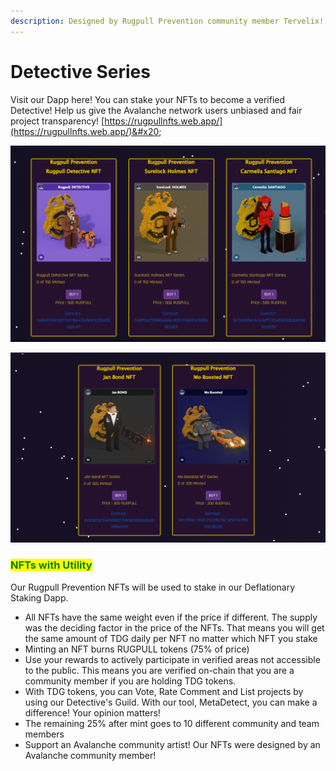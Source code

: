 ```yaml
---
description: Designed by Rugpull Prevention community member Tervelix!
---
```


# Detective Series

Visit our Dapp here! You can stake your NFTs to become a verified Detective! Help us give the Avalanche network users unbiased and fair project transparency! [https://rugpullnfts.web.app/](https://rugpullnfts.web.app/)&#x20;

![First 3 released. Max 150 supply, cost 500 Rugpull](../.gitbook/assets/Capture603.PNG)

![Next 2 released. Max 300 supply, cost 300 Rugpull](../.gitbook/assets/Capture602.PNG)

### <mark style="color:green;">NFTs with Utility</mark>

Our Rugpull Prevention NFTs will be used to stake in our Deflationary Staking Dapp.&#x20;

* All NFTs have the same weight even if the price if different. The supply was the deciding factor in the price of the NFTs. That means you will get the same amount of TDG daily per NFT no matter which NFT you stake
* Minting an NFT burns RUGPULL tokens (75% of price)
* Use your rewards to actively participate in verified areas not accessible to the public. This means you are verified on-chain that you are a community member if you are holding TDG tokens.
* With TDG tokens, you can Vote, Rate Comment and List projects by using our Detective's Guild. With our tool, MetaDetect, you can make a difference! Your opinion matters!
* The remaining 25% after mint goes to 10 different community and team members
* Support an Avalanche community artist! Our NFTs were designed by an Avalanche community member!
